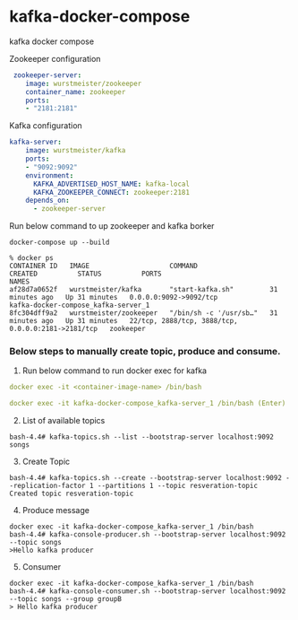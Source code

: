 # kafka-docker-compose
kafka docker compose

Zookeeper configuration
```yaml
 zookeeper-server:
    image: wurstmeister/zookeeper
    container_name: zookeeper
    ports:
    - "2181:2181"
```

Kafka configuration
```yaml
kafka-server:
    image: wurstmeister/kafka
    ports:
    - "9092:9092"
    environment:
      KAFKA_ADVERTISED_HOST_NAME: kafka-local
      KAFKA_ZOOKEEPER_CONNECT: zookeeper:2181
    depends_on:
      - zookeeper-server
```

Run below command to up zookeeper and kafka borker
```commandline
docker-compose up --build
```
```commandline
% docker ps   
CONTAINER ID   IMAGE                    COMMAND                  CREATED          STATUS          PORTS                                                NAMES
af28d7a0652f   wurstmeister/kafka       "start-kafka.sh"         31 minutes ago   Up 31 minutes   0.0.0.0:9092->9092/tcp                               kafka-docker-compose_kafka-server_1
8fc304dff9a2   wurstmeister/zookeeper   "/bin/sh -c '/usr/sb…"   31 minutes ago   Up 31 minutes   22/tcp, 2888/tcp, 3888/tcp, 0.0.0.0:2181->2181/tcp   zookeeper

```
### Below steps to manually create topic, produce and consume.
1. Run below command to run docker exec for kafka
```yaml
docker exec -it <container-image-name> /bin/bash

docker exec -it kafka-docker-compose_kafka-server_1 /bin/bash (Enter)
```
2. List of available topics
```commandline
bash-4.4# kafka-topics.sh --list --bootstrap-server localhost:9092
songs
```
3. Create Topic
```commandline
bash-4.4# kafka-topics.sh --create --bootstrap-server localhost:9092 --replication-factor 1 --partitions 1 --topic resveration-topic
Created topic resveration-topic
```
4. Produce message
```commandline
docker exec -it kafka-docker-compose_kafka-server_1 /bin/bash
bash-4.4# kafka-console-producer.sh --bootstrap-server localhost:9092 --topic songs
>Hello kafka producer
```
5. Consumer 
```commandline
docker exec -it kafka-docker-compose_kafka-server_1 /bin/bash
bash-4.4# kafka-console-consumer.sh --bootstrap-server localhost:9092 --topic songs --group groupB
> Hello kafka producer
```

